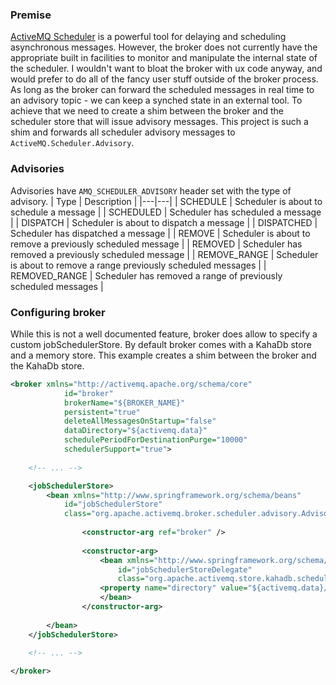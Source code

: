 ### Premise

[ActiveMQ Scheduler](https://activemq.apache.org/delay-and-schedule-message-delivery) is a powerful tool for delaying and scheduling asynchronous messages. However, the broker does not currently have the appropriate built in facilities to monitor and manipulate the internal state of the scheduler. I wouldn't want to bloat the broker with ux code anyway, and would prefer to do all of the fancy user stuff outside of the broker process. As long as the broker can forward the scheduled messages in real time to an advisory topic - we can keep a synched state in an external tool. To achieve that we need to create a shim between the broker and the scheduler store that will issue advisory messages. This project is such a shim and forwards all scheduler advisory messages to `ActiveMQ.Scheduler.Advisory`.

### Advisories
Advisories have `AMQ_SCHEDULER_ADVISORY` header set with the type of advisory.
| Type | Description |
|---|---|
| SCHEDULE | Scheduler is about to schedule a message |
| SCHEDULED | Scheduler has scheduled a message |
| DISPATCH | Scheduler is about to dispatch a message |
| DISPATCHED | Scheduler has dispatched a message |
| REMOVE | Scheduler is about to remove a previously scheduled message |
| REMOVED | Scheduler has removed a previously scheduled message |
| REMOVE_RANGE | Scheduler is about to remove a range previously scheduled messages |
| REMOVED_RANGE | Scheduler has removed a range of previously scheduled messages |

### Configuring broker
While this is not a well documented feature, broker does allow to specify a custom jobSchedulerStore. By default broker comes with a KahaDb store and a memory store. This example creates a shim between the broker and the KahaDb store.

```xml
<broker xmlns="http://activemq.apache.org/schema/core"
            id="broker"
            brokerName="${BROKER_NAME}"
            persistent="true"
            deleteAllMessagesOnStartup="false"
            dataDirectory="${activemq.data}"
            schedulePeriodForDestinationPurge="10000"
            schedulerSupport="true">
	
	<!-- ... -->

	<jobSchedulerStore>
  		<bean xmlns="http://www.springframework.org/schema/beans" 
			id="jobSchedulerStore" 
		  	class="org.apache.activemq.broker.scheduler.advisory.AdvisoryJobSchedulerStore">
	  
    			<constructor-arg ref="broker" />
	  
    			<constructor-arg>
      				<bean xmlns="http://www.springframework.org/schema/beans" 
			      		id="jobSchedulerStoreDelegate" 
		      			class="org.apache.activemq.store.kahadb.scheduler.JobSchedulerStoreImpl">
					<property name="directory" value="${activemq.data}/scheduler" />
      				</bean>
    			</constructor-arg>
	  
  		</bean>
	</jobSchedulerStore>

	<!-- ... -->
	
</broker>
```

